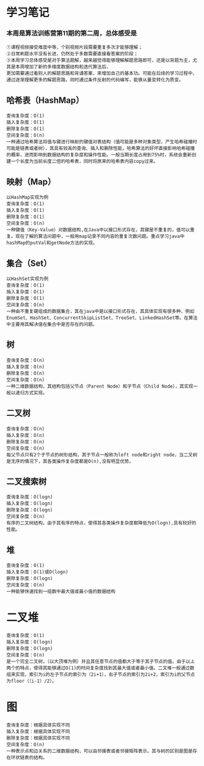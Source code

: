 # 学习笔记
### 本周是算法训练营第11期的第二周，总体感受是
	①课程视频接受难度中等，个别视频片段需要重复多次才能够理解；
	②日常刷题水平没有长进，仍然处于多数需要直接看答案的阶段；
	③本周学习总体感受是对于算法题解，越来越觉得能够理解解题思路即可，还是以背题为主，尤其是本周增加了新的多维度数据结构和迭代算法后，
    更加需要通过看别人的解题思路和背诵答案，来增加自己的基本功。可能在后续的学习过程中，通过逐渐理解更多的解题思路，同时通过条件反射的代码编写，能够从量变转化为质变。

## 哈希表（HashMap）
	查询复杂度：O(1)
	插入复杂度：O(1)
	删除复杂度：O(1)
	空间复杂度：O(n)
	一种通过哈希算法将值与键进行映射的键值对表结构（值可能是多种对象类型，产生哈希碰撞时可能是链表或者树），其具有较高的查询、插入和删除性能，哈希算法的好坏直接影响哈希碰撞的概率，进而影响到数据结构的复杂度和操作性能。一般当期长度占用到75%时，系统会重新创建一个长度为当前长度二倍的哈希表，同时将原来的哈希表内容copy过来。

## 映射（Map）
    以HashMap实现为例
	查询复杂度：O(1)
	插入复杂度：O(1)
	删除复杂度：O(1)
	空间复杂度：O(n)
	一种键值（Key-Value）对数据结构,在Java中以接口形式存在，其键是不重复的，值可以重复。现在了解的算法问题中，一般用map记录不同内容的重复次数问题。重点学习java中hashMap的putVal和getNode方法的实现。

## 集合（Set）
    以HashSet实现为例
	查询复杂度：O(1)
	插入复杂度：O(1)
	删除复杂度：O(1)
	空间复杂度：O(n)
	一种由不重复键组成的数据集合，其在java中是以接口形式存在，其具体实现有很多种，例如EnumSet、HashSet、ConcurrentSkipListSet、TreeSet、LinkedHashSet等。在算法中主要用其解决值在集合中是否存在的问题。

## 树
	查询复杂度：O(n)
	插入复杂度：O(n)
	删除复杂度：O(n)
	空间复杂度：O(n)
	一种二维数据结构，其结构包括父节点（Parent Node）和子节点（Child Node），其实现一般以递归方式实现。

## 二叉树
	查询复杂度：O(n)
	插入复杂度：O(n)
	删除复杂度：O(n)
	空间复杂度：O(n)
	每父节点只有2个子节点的树形结构，其子节点一般称为left node和right node，当二叉树是无序的情况下，其各类操作复杂度都是O(n),没有明显优势。

## 二叉搜索树
	查询复杂度：O(logn)
	插入复杂度：O(logn)
	删除复杂度：O(logn)
	空间复杂度：O(n)
	有序的二叉树结构，由于其有序的特点，使得其各类操作复杂度都降低为O(logn),具有较好的性能。

## 堆
	查询复杂度：O(1)
	插入复杂度：O(1)或O(logn)
	删除复杂度：O(logn)
	空间复杂度：O(n)
	一种能够快速找到一组数中最大值或最小值的数据结构

# 二叉堆
	查询复杂度：O(1)
	插入复杂度：O(logn)
	删除复杂度：O(logn)
	空间复杂度：O(n)
	是一个完全二叉树，（以大顶堆为例）并且其任意节点的值都大于等于其子节点的值。由于以上两个的特点，使得其能够通过O(1)的时间复杂度找到其最大值或者最小值。二叉堆一般通过数组来实现，索引为i的左子节点的索引为（2i+1），右子节点的索引为2i+2，索引为i的父节点为floor（（i-1）/2）。

# 图
	查询复杂度：根据具体实现不同
	插入复杂度：根据具体实现不同
	删除复杂度：根据具体实现不同
	空间复杂度：O(n)
	一种表示点和边关系的二维数据结构，可以由邻接表或者邻接矩阵表示。其与树的区别是图是存在环状链表的结构。

